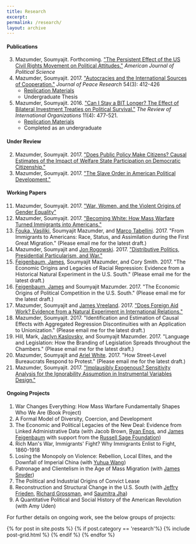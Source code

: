 ```yaml
---
title: Research
excerpt: 
permalink: /research/
layout: archive
---
```


#### Publications 

3. Mazumder, Soumyajit. Forthcoming. ["The Persistent Effect of the US Civil Rights Movement on Political Attitudes."]({{site.url}}/files/civ-rights-manuscript.pdf) *American Journal of Political Science*
2. Mazumder, Soumyajit. 2017. ["Autocracies and the International Sources of Cooperation."](http://journals.sagepub.com/doi/abs/10.1177/0022343316687018) *Journal of Peace Research* 54\(3\): 412-426
	* [Replication Materials](https://static-content.springer.com/esm/art%3A10.1007%2Fs11558-015-9235-7/MediaObjects/11558_2015_9235_MOESM1_ESM.zip)
	* Undergraduate Thesis
1. Mazumder, Soumyajit. 2016. ["Can I Stay a BIT Longer? The Effect of Bilateral Investment Treaties on Political Survival."](https://link.springer.com/article/10.1007/s11558-015-9235-7) *The Review of International Organizations* 11\(4\): 477-521.
	* [Replication Materials](https://dataverse.harvard.edu/dataset.xhtml?persistentId=doi:10.7910/DVN/JV2PQS)
	* Completed as an undergraduate

#### Under Review

2. Mazumder, Soumyajit. 2017. ["Does Public Policy Make Citizens? Causal Estimates of the Impact of Welfare State Participation on Democratic Citizenship."]({{site.url}}/files/mazumder_medicare_v4_full.pdf)
1. Mazumder, Soumyajit. 2017. ["The Slave Order in American Political Development."]({{site.url}}/files/slave-order-v2.pdf)

#### Working Papers

11. Mazumder, Soumyajit. 2017. ["War, Women, and the Violent Origins of Gender Equality"]({{site.url}}/files/ww1-political-v2.pdf)
10. Mazumder, Soumyajit. 2017. ["Becoming White: How Mass Warfare Turned Immigrants into Americans."]({{site.url}}/files/war-assimilation-mazumder.pdf)
9. [Fouka, Vasiliki](https://people.stanford.edu/vfouka/), Soumyajit Mazumder, and [Marco Tabellini](http://economics.mit.edu/grad/mtabe). 2017. "From Immigrants to Americans: Race, Status, and Assimilation during the First Great Migration." \(Please email me for the latest draft.\)
8. Mazumder, Soumyajit and [Jon Rogowski](https://scholar.harvard.edu/rogowski). 2017. ["Distributive Politics, Presidential Particularism, and War."]({{site.url}}/files/war-particularism.pdf)
7. [Feigenbaum, James](http://jamesfeigenbaum.github.io/), Soumyajit Mazumder, and Cory Smith. 2017. "The Economic Origins and Legacies of Racial Repression: Evidence from a Historical Natural Experiment in the U.S. South." \(Please email me for the latest draft.\)
6. [Feigenbaum, James](http://jamesfeigenbaum.github.io/) and Soumyajit Mazumder. 2017. "The Economic Origins of Political Competition in the U.S. South." \(Please email me for the latest draft.\)
5. Mazumder, Soumyajit and [James Vreeland](http://www.profvreeland.com/). 2017. ["Does Foreign Aid Work? Evidence from a Natural Experiment in International Relations."]({{site.url}}/files/mazumder_vreeland_aid_v2.pdf)
4. Mazumder, Soumyajit. 2017. "Identification and Estimation of Causal Effects with Aggregated Regression Discontinuities with an Application to Unionization." \(Please email me for the latest draft.\)
3. Hill, Mark, [Jaclyn Kaslovsky](https://scholar.harvard.edu/jaclynkaslovsky/home), and Soumyajit Mazumder. 2017. "Language and Legislation: How the Branding of Legislation Spreads throughout the Chambers." \(Please email me for the latest draft.\)
2. Mazumder, Soumyajit and [Ariel White](https://arwhite.mit.edu/). 2017. "How Street-Level Bureaucrats Respond to Protest." \(Please email me for the latest draft.\)
1. Mazumder, Soumyajit. 2017. ["Implausibly Exogenous? Sensitivity Analysis for the Ignorability Assumption in Instrumental Variables Design."]({{site.url}}/files/mazumder-ivsens-v1.pdf)

#### Ongoing Projects

1. War Changes Everything: How Mass Warfare Fundamentally Shapes Who We Are \(Book Project\)
2. A Formal Model of Diversity, Coercion, and Development
3. The Economic and Political Legacies of the New Deal: Evidence from Linked Administrative Data \(with Jacob Brown, [Ryan Enos](http://ryandenos.com/), and [James Feigenbaum](http://jamesfeigenbaum.github.io/) with support from the [Russell Sage Foundation](https://www.russellsage.org/)\)
4. Rich Man's War, Immigrants' Fight? Why Immigrants Enlist to Fight, 1860-1918
5. Losing the Monopoly on Violence: Rebellion, Local Elites, and the Downfall of Imperial China \(with [Yuhua Wang](https://scholar.harvard.edu/yuhuawang/biocv)\)
6. Patronage and Clientelism in the Age of Mass Migration \(with [James Snyder](https://scholar.harvard.edu/jsnyder/home)\)
7. The Political and Industrial Origins of Convict Lease
8. Reconstruction and Structural Change in the U.S. South \(with [Jeffry Frieden](https://scholar.harvard.edu/jfrieden/home), [Richard Grossman](http://rgrossman.faculty.wesleyan.edu/), and [Saumitra Jha](https://people.stanford.edu/saumitra/)\)
9. A Quantitative Political and Social History of the American Revolution \(with Amy Uden\)

For further details on ongoing work, see the below groups of projects:

<div class="tiles">
{% for post in site.posts %}
	{% if post.category == 'research'%}
	{% include post-grid.html %}
	{% endif %}
{% endfor %}
</div><!-- /.tiles -->
